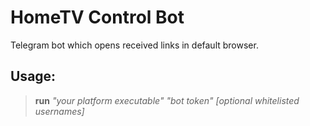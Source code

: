 # HomeTV Control Bot
Telegram bot which opens received links in default browser.

## Usage:

>**run** *"your platform executable"* *"bot token"* *[optional whitelisted usernames]* 
